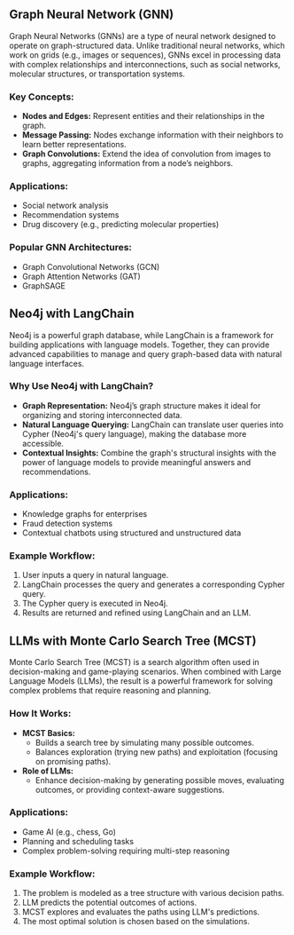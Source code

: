 
## Graph Neural Network (GNN)
Graph Neural Networks (GNNs) are a type of neural network designed to operate on graph-structured data. Unlike traditional neural networks, which work on grids (e.g., images or sequences), GNNs excel in processing data with complex relationships and interconnections, such as social networks, molecular structures, or transportation systems.
### Key Concepts:
- **Nodes and Edges:** Represent entities and their relationships in the graph.
- **Message Passing:** Nodes exchange information with their neighbors to learn better representations.
- **Graph Convolutions:** Extend the idea of convolution from images to graphs, aggregating information from a node’s neighbors.
### Applications:
- Social network analysis
- Recommendation systems
- Drug discovery (e.g., predicting molecular properties)
### Popular GNN Architectures:
- Graph Convolutional Networks (GCN)
- Graph Attention Networks (GAT)
- GraphSAGE

<div style="page-break-after: always;"></div> 

## Neo4j with LangChain
Neo4j is a powerful graph database, while LangChain is a framework for building applications with language models. Together, they can provide advanced capabilities to manage and query graph-based data with natural language interfaces.
### Why Use Neo4j with LangChain?
- **Graph Representation:** Neo4j’s graph structure makes it ideal for organizing and storing interconnected data.
- **Natural Language Querying:** LangChain can translate user queries into Cypher (Neo4j's query language), making the database more accessible.
- **Contextual Insights:** Combine the graph's structural insights with the power of language models to provide meaningful answers and recommendations.
### Applications:
- Knowledge graphs for enterprises
- Fraud detection systems
- Contextual chatbots using structured and unstructured data
### Example Workflow:
1. User inputs a query in natural language.
2. LangChain processes the query and generates a corresponding Cypher query.
3. The Cypher query is executed in Neo4j.
4. Results are returned and refined using LangChain and an LLM.

<div style="page-break-after: always;"></div> 

## LLMs with Monte Carlo Search Tree (MCST)
Monte Carlo Search Tree (MCST) is a search algorithm often used in decision-making and game-playing scenarios. When combined with Large Language Models (LLMs), the result is a powerful framework for solving complex problems that require reasoning and planning.
### How It Works:
- **MCST Basics:**
    - Builds a search tree by simulating many possible outcomes.
    - Balances exploration (trying new paths) and exploitation (focusing on promising paths).
- **Role of LLMs:**
    - Enhance decision-making by generating possible moves, evaluating outcomes, or providing context-aware suggestions.
### Applications:
- Game AI (e.g., chess, Go)
- Planning and scheduling tasks
- Complex problem-solving requiring multi-step reasoning
### Example Workflow:
1. The problem is modeled as a tree structure with various decision paths.
2. LLM predicts the potential outcomes of actions.
3. MCST explores and evaluates the paths using LLM's predictions.
4. The most optimal solution is chosen based on the simulations.
